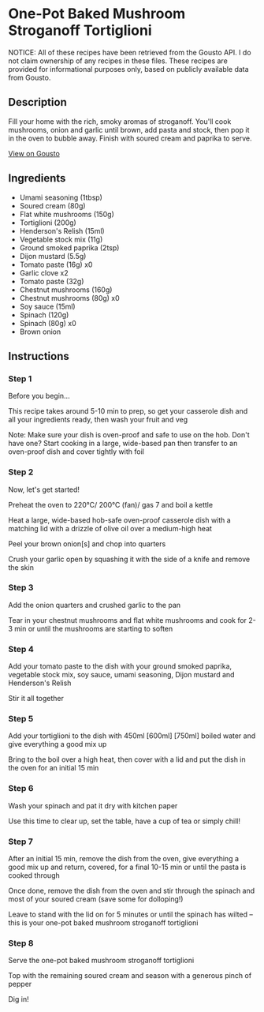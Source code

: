 # One-Pot Baked Mushroom Stroganoff Tortiglioni

NOTICE: All of these recipes have been retrieved from the Gousto API. I do not claim ownership of any recipes in these files. These recipes are provided for informational purposes only, based on publicly available data from Gousto.

## Description

Fill your home with the rich, smoky aromas of stroganoff. You'll cook mushrooms, onion and garlic until brown, add pasta and stock, then pop it in the oven to bubble away. Finish with soured cream and paprika to serve.	

[View on Gousto](https://www.gousto.co.uk/recipes/cookbook/one-pot-baked-fable-mushroom-stroganoff-tortiglioni)

## Ingredients

- Umami seasoning (1tbsp)
- Soured cream (80g)
- Flat white mushrooms (150g)
- Tortiglioni (200g)
- Henderson's Relish (15ml)
- Vegetable stock mix (11g)
- Ground smoked paprika (2tsp)
- Dijon mustard (5.5g)
- Tomato paste (16g) x0
- Garlic clove x2
- Tomato paste (32g)
- Chestnut mushrooms (160g)
- Chestnut mushrooms (80g) x0
- Soy sauce (15ml)
- Spinach (120g)
- Spinach (80g) x0
- Brown onion

## Instructions


### Step 1

Before you begin...

This recipe takes around 5-10 min<span class="text-danger"> </span>to prep, so get your casserole dish and all your ingredients ready, then wash your fruit and veg

Note: Make sure your dish is oven-proof and safe to use on the hob. Don't have one? Start cooking in a large, wide-based pan then transfer to an oven-proof dish and cover tightly with foil


### Step 2

Now, let's get started!

Preheat the oven to 220°C/ 200°C (fan)/ gas 7 and boil a kettle

Heat a large, wide-based hob-safe oven-proof casserole dish with a matching lid with a drizzle of olive oil over a medium-high heat

Peel your brown onion[s]<span class="text-danger"> </span>and chop into quarters

Crush your garlic open by squashing it with the side of a knife and remove the skin


### Step 3

Add the onion quarters and crushed garlic to the pan

Tear in your chestnut mushrooms and flat white mushrooms and cook for 2-3 min or until the mushrooms are starting to soften


### Step 4

Add your tomato paste to the dish with your ground smoked paprika, vegetable stock mix, soy sauce, umami seasoning, Dijon mustard and Henderson's Relish

Stir it all together


### Step 5

Add your tortiglioni to the dish with 450ml<span class="text-purple"> [600ml]</span> <span class="text-danger">[750ml]</span> boiled water and give everything a good mix up

Bring to the boil over a high heat, then cover with a lid and put the dish in the oven for an initial 15 min


### Step 6

Wash your spinach and pat it dry with kitchen paper

Use this time to clear up, set the table, have a cup of tea or simply chill!


### Step 7

After an initial 15 min, remove the dish from the oven, give everything a good mix up and return, covered, for a final 10-15 min or until the pasta is cooked through

Once done, remove the dish from the oven and stir through the spinach and most of your soured cream (save some for dolloping!)

Leave to stand with the lid on for 5 minutes or until the spinach has wilted – this is your one-pot baked mushroom stroganoff tortiglioni

### Step 8

Serve the one-pot baked mushroom stroganoff tortiglioni 

Top with the remaining soured cream and season with a generous pinch of pepper

Dig in!

